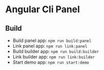# Angular Cli Panel

## Build

- Build panel app: `npm run build:panel`
- Link panel app: `npm run link:panel`
- Build builder app: `npm run build:builder`
- Link builder app: `npm run link:builder`
- Start demo app: `npm run start:demo`
